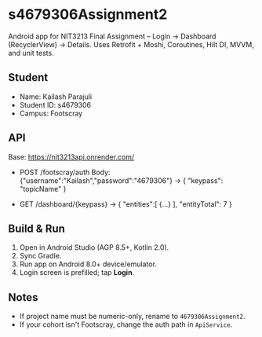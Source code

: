 # s4679306Assignment2

Android app for NIT3213 Final Assignment – Login → Dashboard (RecyclerView) → Details.
Uses Retrofit + Moshi, Coroutines, Hilt DI, MVVM, and unit tests.

## Student
- Name: Kailash Parajuli
- Student ID: s4679306
- Campus: Footscray

## API
Base: https://nit3213api.onrender.com/

- POST /footscray/auth
  Body: {"username":"Kailash","password":"4679306"}
  → { "keypass": "topicName" }

- GET /dashboard/{keypass}
  → { "entities":[ {...} ], "entityTotal": 7 }

## Build & Run
1. Open in Android Studio (AGP 8.5+, Kotlin 2.0).
2. Sync Gradle.
3. Run app on Android 8.0+ device/emulator.
4. Login screen is prefilled; tap **Login**.

## Notes
- If project name must be numeric-only, rename to `4679306Assignment2`.
- If your cohort isn't Footscray, change the auth path in `ApiService`.
